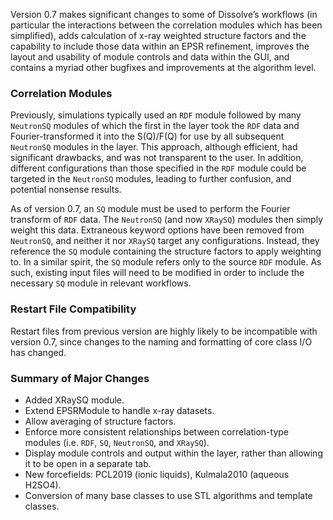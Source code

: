 Version 0.7 makes significant changes to some of Dissolve’s workflows (in particular the interactions between the correlation modules which has been simplified), adds calculation of x-ray weighted structure factors and the capability to include those data within an EPSR refinement, improves the layout and usability of module controls and data within the GUI, and contains a myriad other bugfixes and improvements at the algorithm level.

### Correlation Modules

Previously, simulations typically used an `RDF` module followed by many `NeutronSQ` modules of which the first in the layer took the `RDF` data and Fourier-transformed it into the S(Q)/F(Q) for use by all subsequent `NeutronSQ` modules in the layer. This approach, although efficient, had significant drawbacks, and was not transparent to the user. In addition, different configurations than those specified in the `RDF` module could be targeted in the `NeutronSQ` modules, leading to further confusion, and potential nonsense results.

As of version 0.7, an `SQ` module must be used to perform the Fourier transform of `RDF` data. The `NeutronSQ` (and now `XRaySQ`) modules then simply weight this data. Extraneous keyword options have been removed from `NeutronSQ`, and neither it nor `XRaySQ` target any configurations. Instead, they reference the `SQ` module containing the structure factors to apply weighting to. In a similar spirit, the `SQ` module refers only to the source `RDF` module. As such, existing input files will need to be modified in order to include the necessary `SQ` module in relevant workflows.

### Restart File Compatibility

Restart files from previous version are highly likely to be incompatible with version 0.7, since changes to the naming and formatting of core class I/O has changed.

### Summary of Major Changes
- Added XRaySQ module.
- Extend EPSRModule to handle x-ray datasets.
- Allow averaging of structure factors.
- Enforce more consistent relationships between correlation-type modules (i.e. `RDF`, `SQ`, `NeutronSQ`, and `XRaySQ`).
- Display module controls and output within the layer, rather than allowing it to be open in a separate tab.
- New forcefields: PCL2019 (ionic liquids), Kulmala2010 (aqueous H2SO4).
- Conversion of many base classes to use STL algorithms and template classes.
